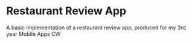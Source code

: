 # Restaurant Review App
A basic implementation of a restaurant review app, produced for my 3rd year Mobile Apps CW
